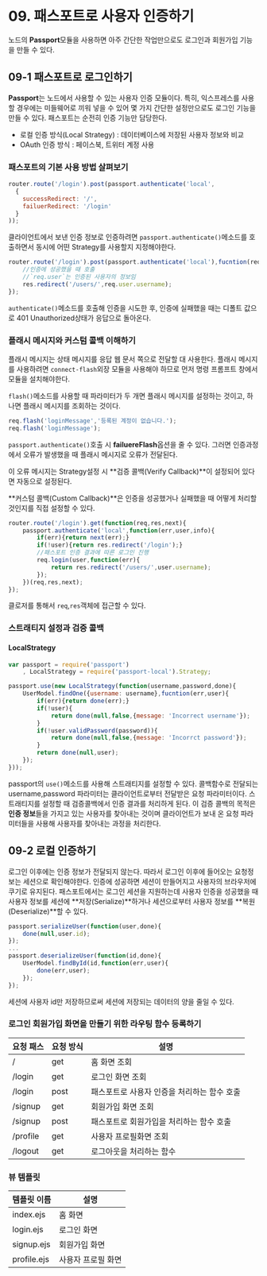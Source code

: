 # 09. 패스포트로 사용자 인증하기

노드의 **Passport**모듈을 사용하면 아주 간단한 작업만으로도 로그인과 회원가입 기능을 만들 수 있다.

## 09-1 패스포트로 로그인하기

**Passport**는 노드에서 사용할 수 있는 사용자 인증 모듈이다. 특히, 익스프레스를 사용할 경우에는 미들웨어로 끼워 넣을 수 있어 몇 가지 간단한 설정만으로도 로그인 기능을 만들 수 있다. 패스포트는 순전히 인증 기능만 담당한다.

- 로컬 인증 방식(Local Strategy) : 데이터베이스에 저장된 사용자 정보와 비교
- OAuth 인증 방식 : 페이스북, 트위터 계정 사용

### 패스포트의 기본 사용 방법 살펴보기

```js
router.route('/login').post(passport.authenticate('local',
  {
	successRedirect: '/',
    failuerRedirect: '/login'
  }
));
```

클라이언트에서 보낸 인증 정보로 인증하려면 `passport.authenticate()`메소드를 호출하면서 동시에 어떤 Strategy를 사용할지 지정해야한다.
```js
router.route('/login').post(passport.authenticate('local'),fucntion(req,res){
	//인증에 성공했을 때 호출
    //`req.user`는 인증된 사용자의 정보임
    res.redirect('/users/',req.user.username);
});
```

`authenticate()`메소드를 호출해 인증을 시도한 후, 인증에 실패했을 때는 디폴트 값으로 401 Unauthorized상태가 응답으로 돌아온다.

### 플래시 메시지와 커스텀 콜백 이해하기

플래시 메시지는 상태 메시지를 응답 웹 문서 쪽으로 전달할 대 사용한다. 플래시 메시지를 사용하려면 `connect-flash`외장 모듈을 사용해야 하므로 먼저 명령 프롬프트 창에서 모듈을 설치해야한다.

`flash()`메소드를 사용할 때 파라미터가 두 개면 플래시 메시지를 설정하는 것이고, 하나면 플래시 메시지를 조회하는 것이다.

```js
req.flash('loginMessage','등록된 계정이 없습니다.');
req.flash('loginMessage');
```

`passport.authenticate()`호출 시 **failuereFlash**옵션을 줄 수 있다. 그러면 인증과정에서 오류가 발생했을 때 플래시 메시지로 오류가 전달된다.

이 오류 메시지는 Strategy설정 시 **검증 콜백(Verify Callback)**이 설정되어 있다면 자동으로 설정된다.

**커스텀 콜백(Custom Callback)**은 인증을 성공했거나 실패했을 때 어떻게 처리할 것인지를 직접 설정할 수 있다.

```js
router.route('/login').get(function(req,res,next){
	passport.authenticate('local',function(err,user,info){
    	if(err){return next(err);}
        if(!user){return res.redirect('/login');}
        //패스포트 인증 결과에 따른 로그인 진행
        req.login(user,function(err){
        	return res.redirect('/users/',user.username);
        });
    })(req,res,next);
});
```
클로저를 통해서 `req`,`res`객체에 접근할 수 있다.

### 스트래티지 설정과 검증 콜백

#### LocalStrategy
```js
var passport = require('passport')
	, LocalStrategy = require('passport-local').Strategy;

passport.use(new LocalStrategy(function(username,password,done){
	UserModel.findOne({username: username},fucntion(err,user){
    	if(err){return done(err);}
        if(!user){
        	return done(null,false,{message: 'Incorrect username'});
        }
        if(!user.validPassword(password)){
        	return done(null,false,{message: 'Incorrct password'});
        }
        return done(null,user);
    });
}));
```

passport의 `use()`메소드를 사용해 스트래티지를 설정할 수 있다. 콜백함수로 전달되는 username,password 파라미터는 클라이언트로부터 전달받은 요청 파라미터이다. 스트래티지를 설정할 때 검증콜백에서 인증 결과를 처리하게 된다. 이 검증 콜백의 목적은 **인증 정보**들을 가지고 있는 사용자를 찾아내는 것이며 클라이언트가 보내 온 요청 파라미터들을 사용해 사용자를 찾아내는 과정을 처리한다.

## 09-2 로컬 인증하기

로그인 이후에는 인증 정보가 전달되지 않는다. 따라서 로그인 이후에 들어오는 요청정보는 세션으로 확인해야한다. 인증에 성공하면 세션이 만들어지고 사용자의 브라우저에 쿠기로 유지된다. 패스포트에서는 로그인 세션을 지원하는데 사용자 인증을 성공했을 때 사용자 정보를 세션에 **저장(Serialize)**하거나 세션으로부터 사용자 정보를 **복원(Deserialize)**할 수 있다.

```js
passport.serializeUser(function(user,done){
	done(null,user.id);
});
...
passport.deserializeUser(function(id,done){
	UserModel.findById(id,function(err,user){
    	done(err,user);
    });
});
```

세션에 사용자 id만 저장하므로써 세션에 저장되는 데이터의 양을 줄일 수 있다.

### 로그인 회원가입 화면을 만들기 위한 라우팅 함수 등록하기

|요청 패스|요청 방식|설명|
|-------|-------|-------|
|/|get|홈 화면 조회|
|/login|get|로그인 화면 조회|
|/login|post|패스포트로 사용자 인증을 처리하는 함수 호출|
|/signup|get|회원가입 화면 조회|
|/signup|post|패스포트로 회원가입을 처리하는 함수 호출|
|/profile|get|사용자 프로필화면 조회|
|/logout|get|로그아웃을 처리하는 함수|

### 뷰 템플릿
|템플릿 이름|설명|
|------|-------|
|index.ejs|홈 화면|
|login.ejs|로그인 화면|
|signup.ejs|회원가입 화면|
|profile.ejs|사용자 프로필 화면|
